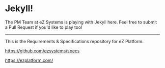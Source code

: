 # Jekyll!

The PM Team at eZ Systems is playing with Jekyll here. Feel free to submit a Pull Request if you'd like to play too!


---
This is the Requirements & Specifications repository for eZ Platform.

https://github.com/ezsystems/specs

https://ezplatform.com/
